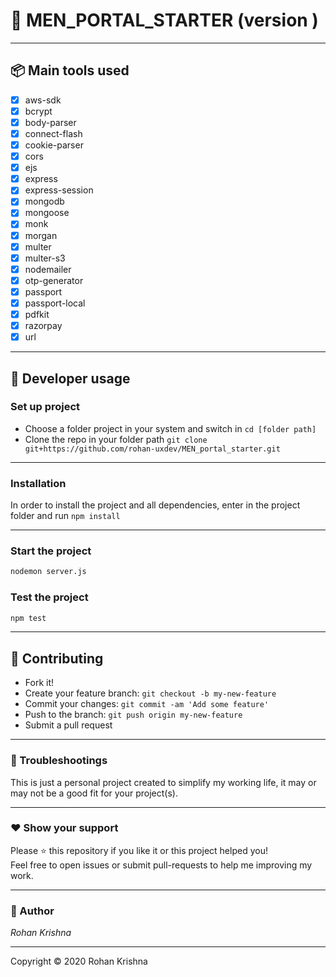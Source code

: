 # **:triangular_flag_on_post: MEN_PORTAL_STARTER** (version )



---

## **:package: Main tools used**

- [x] aws-sdk
- [x] bcrypt
- [x] body-parser
- [x] connect-flash
- [x] cookie-parser
- [x] cors
- [x] ejs
- [x] express
- [x] express-session
- [x] mongodb
- [x] mongoose
- [x] monk
- [x] morgan
- [x] multer
- [x] multer-s3
- [x] nodemailer
- [x] otp-generator
- [x] passport
- [x] passport-local
- [x] pdfkit
- [x] razorpay
- [x] url

---

## **:wrench: Developer usage**

### **Set up project**

- Choose a folder project in your system and switch in `cd [folder path]`
- Clone the repo in your folder path `git clone git+https://github.com/rohan-uxdev/MEN_portal_starter.git`

---

### **Installation**

In order to install the project and all dependencies, enter in the project folder and run `npm install`

---

### Start the project

```bash
nodemon server.js
```

### Test the project

```bash
npm test
```

---


## **:handshake: Contributing**

- Fork it!
- Create your feature branch: `git checkout -b my-new-feature`
- Commit your changes: `git commit -am 'Add some feature'`
- Push to the branch: `git push origin my-new-feature`
- Submit a pull request

---


### **:anger: Troubleshootings**

This is just a personal project created to simplify my working life, it may or may
not be a good fit for your project(s).

---

### **:heart: Show your support**

Please :star: this repository if you like it or this project helped you!\
Feel free to open issues or submit pull-requests to help me improving my work.


---

### **:robot: Author**

_*Rohan Krishna*_


---

Copyright © 2020 Rohan Krishna
